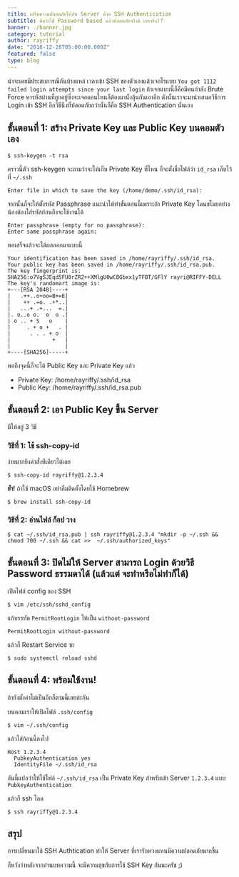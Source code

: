 ```yaml
---
title: เสริมความปลอดภัยให้กับ Server ด้วย SSH Authentication
subtitle: คิดว่าใช้ Password based แล้วปลอดภัยจริงดิ เอาจริง!?
banner: ./banner.jpg
category: tutorial
author: rayriffy
date: "2018-12-28T05:00:00.000Z"
featured: false
type: blog
---
```


น่าจะเคยมีประสบการณืกันบ้างแหล่ เวลาเข้า SSH ของตัวเองแล้วเจอไรแบบ `You got 1112 failed login attempts since your last login` ถ้าเจอแบบนี้ก็คือมีคนกำลัง Brute Force หารหัสผ่านที่ถูกอยู่ซึ่งจะเจอตอนไหนก็ต้องมานั่งลุ้นกันเอาอีก ดังนั้นเราจะมานำเสนอวิธีการ Login เข้า SSH อีกวิธีนึงที่ปลอดภัยกว่านั่นก็คือ SSH Authentication นั่นเอง

## ขั้นตอนที่ 1: สร้าง Private Key และ Public Key บนคอมตัวเอง

```
$ ssh-keygen -t rsa
```

คราวนี้ตัว ssh-keygen จะถามว่าจะให้เก็บ Private Key ที่ไหน ก็จะตั้งชื่อไฟล์ว่า `id_rsa` เก็บไว้ที่ `~/.ssh`

```
Enter file in which to save the key (/home/demo/.ssh/id_rsa):
```

จากนั้นก็จะให้ตั้งรหัส Passphrase แนะนำให้ทำขั้นตอนนี้เพราะถ้า Private Key โดนขโมยอย่างน้องต้องใส่รหัสก่อนถึงจะใช้งานได้

```
Enter passphrase (empty for no passphrase):
Enter same passphrase again:
```

พอเสร็จแล้วจะได้ผลออกมาแบบนี้

```
Your identification has been saved in /home/rayriffy/.ssh/id_rsa.
Your public key has been saved in /home/rayriffy/.ssh/id_rsa.pub.
The key fingerprint is:
SHA256:o7VgSJEqd5FU8rZR2++XMlgU0wCBGbxx1yTFBT/GFlY rayri@RIFFY-DELL
The key's randomart image is:
+---[RSA 2048]----+
|   .++..o+oo=B+=E|
|    ++ .=o. .+*..|
|   ...+ .+...  =.|
|. o..o o.  o  o .|
| o .. + S   o    |
|     . + o +   . |
|      . . . + o  |
|             +   |
|                 |
+----[SHA256]-----+
```

พอถึงจุดนี้ก็จะได้ Public Key และ Private Key แล้ว

-   Private Key: /home/rayriffy/.ssh/id_rsa
-   Public Key: /home/rayriffy/.ssh/id_rsa.pub

## ขั้นตอนที่ 2: เอา Public Key ขึ้น Server

มีให้อยู่ 3 วิธี

### วิธีที่ 1: ใช้ ssh-copy-id

ง่ายมากยิงคำสั่งทีเดียวได้เลย

```
$ ssh-copy-id rayriffy@1.2.3.4
```

**ย้ำ!** ถ้าใช้ macOS อย่าลืมติดตั้งโดยใช้ Homebrew

```
$ brew install ssh-copy-id
```

### วิธีที่ 2: อ่านไฟล์ ก็อป วาง

```
$ cat ~/.ssh/id_rsa.pub | ssh rayriffy@1.2.3.4 "mkdir -p ~/.ssh && chmod 700 ~/.ssh && cat >>  ~/.ssh/authorized_keys"
```
 
## ขั้นตอนที่ 3: ปิดไม่ให้ Server สามารถ Login ด้วยวิธี Password ธรรมดาได้ (แล้วแต่ จะทำหรือไม่ทำก็ได้)

เปิดไฟล์ config ของ SSH

```
$ vim /etc/ssh/sshd_config
```

แก้บรรทัด `PermitRootLogin` ให้เป็น `without-password`

```
PermitRootLogin without-password
```

แล้วก็ Restart Service ซะ

```
$ sudo systemctl reload sshd
```

## ขั้นตอนที่ 4: พร้อมใช้งาน!

ถ้ายังตั้งค่าไม่เป็นอีกก็ตามนี้เลยล่ะกัน

บนคอมเราให้เปิดไฟล์ `.ssh/config`

```
$ vim ~/.ssh/config
```

แล้วใส่ก้อนนี้ลงไป

```
Host 1.2.3.4
  PubkeyAuthentication yes
  IdentityFile ~/.ssh/id_rsa
```

อันนี้แปลว่าให้ใช้ไฟล์ `~/.ssh/id_rsa` เป็น Private Key สำหรับเข้า Server `1.2.3.4` แบบ `PubkeyAuthentication`

แล้วก็ ssh โลด

```
$ ssh rayriffy@1.2.3.4
```

## สรุป

การเปลี่ยนมาใช้ SSH Authtication ทำให้ Server ที่เรารักหวงแหนมีความปลอดภัยมากขึ้น

ก็หวังว่าหลังจากอ่านบทความนี้ จะมีความสุขกับการใช้ SSH Key กันนะครัช ;)
